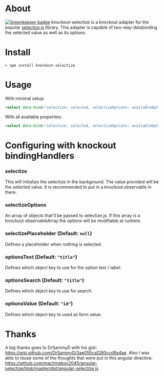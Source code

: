 # About

[![Greenkeeper badge](https://badges.greenkeeper.io/krnlde/knockout-selectize.svg)](https://greenkeeper.io/)
knockout-selectize is a knockout adapter for the popular [selectize.js](https://github.com/selectize/selectize.js) library. This adapter is capable of two-way-databinding the selected value as well as its options.

# Install
`> npm install knockout-selectize`

# Usage

With minimal setup:
```html
<select data-bind="selectize: selected, selectizeOptions: availableOptions"></select>
```

With all available properties:
```html
<select data-bind="selectize: selected, selectizeOptions: availableOptions, optionsText: 'name', optionsSearch: 'name', optionsValue: 'id'"></select>
```

# Configuring with knockout bindingHandlers

### selectize
This will initialize the selectize in the background. The value provided will be the selected value. It is recommended to put in a knockout observable in there.

### selectizeOptions
An array of objects that'll be passed to selectize.js. If this array is a knockout observableArray the options will be modifiable at runtime.

### selectizePlaceholder (Default: `null`)
Defines a placeholder when nothing is selected.

### optionsText (Default: `"title"`)
Defines which object key to use for the option text / label.

### optionsSearch (Default: `"title"`)
Defines which object key to use for search.

### optionsValue (Default: `"id"`)
Defines which object key to used as form value.

# Thanks
A big thanks goes to DrSammyD with his gist: https://gist.github.com/DrSammyD/3ae055ca1280ccd9a4ae.
Also I was able to reuse some of the thoughts that were put in this angular directive: https://github.com/machineboy2045/angular-selectize/blob/master/dist/angular-selectize.js
